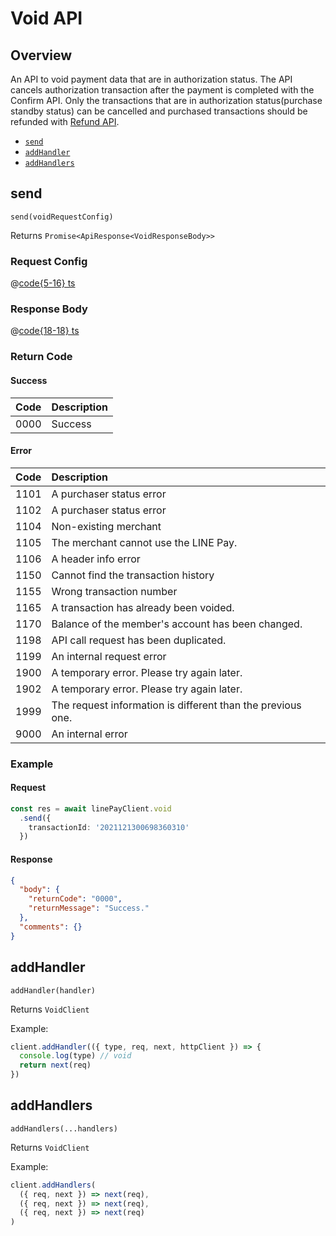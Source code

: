 # Void API

## Overview

An API to void payment data that are in authorization status. The API cancels authorization transaction after the payment is completed with the Confirm API. Only the transactions that are in authorization status(purchase standby status) can be cancelled and purchased transactions should be refunded with [Refund API](https://pay.line.me/documents/online_v3_en.html#refund-api).

- [`send`](#send)
- [`addHandler`](#addhandler)
- [`addHandlers`](#addhandlers)

## send

```js:no-line-numbers
send(voidRequestConfig)
```

Returns `Promise<ApiResponse<VoidResponseBody>>`

### Request Config

@[code{5-16} ts](@/line-pay-api/void.ts)

### Response Body

@[code{18-18} ts](@/line-pay-api/void.ts)

### Return Code

#### Success

Code | Description
:----:|:------------------------
0000 | Success


#### Error

Code | Description
:----:|:------------------------
1101 | A purchaser status error
1102 | A purchaser status error
1104 | Non-existing merchant
1105 | The merchant cannot use the LINE Pay.
1106 | A header info error
1150 | Cannot find the transaction history
1155 | Wrong transaction number
1165 | A transaction has already been voided.
1170 | Balance of the member's account has been changed.
1198 | API call request has been duplicated.
1199 | An internal request error
1900 | A temporary error. Please try again later.
1902 | A temporary error. Please try again later.
1999 | The request information is different than the previous one.
9000 | An internal error

### Example

#### Request
```ts
const res = await linePayClient.void
  .send({
    transactionId: '2021121300698360310'
  })
```

#### Response
```json
{
  "body": {
    "returnCode": "0000",
    "returnMessage": "Success."
  },
  "comments": {}
}
```

## addHandler

```js:no-line-numbers
addHandler(handler)
```

Returns `VoidClient`

Example:
```js
client.addHandler(({ type, req, next, httpClient }) => {
  console.log(type) // void
  return next(req)
})
```

## addHandlers

```js:no-line-numbers
addHandlers(...handlers)
```

Returns `VoidClient`

Example:
```js
client.addHandlers(
  ({ req, next }) => next(req),
  ({ req, next }) => next(req),
  ({ req, next }) => next(req)
)
```

